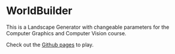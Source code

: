 # WorldBuilder

This is a Landscape Generator with changeable parameters for the Computer Graphics and Computer Vision course. 

Check out the [Github pages](https://zitr0y.github.io/WorldBuilder/) to play.
